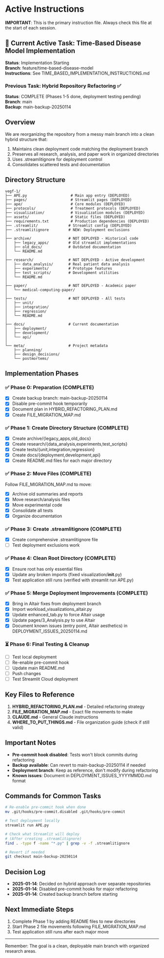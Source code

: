 # Active Instructions

**IMPORTANT**: This is the primary instruction file. Always check this file at the start of each session.

## 🚨 Current Active Task: Time-Based Disease Model Implementation
**Status**: Implementation Starting  
**Branch**: feature/time-based-disease-model  
**Instructions**: See TIME_BASED_IMPLEMENTATION_INSTRUCTIONS.md

### Previous Task: Hybrid Repository Refactoring ✅
**Status**: COMPLETE (Phases 1-5 done, deployment testing pending)  
**Branch**: main  
**Backup**: main-backup-20250114  

## Overview

We are reorganizing the repository from a messy main branch into a clean hybrid structure that:
1. Maintains clean deployment code matching the deployment branch
2. Preserves all research, analysis, and paper work in organized directories  
3. Uses .streamlitignore for deployment control
4. Consolidates scattered tests and documentation

## Directory Structure

```
vegf-1/
├── APE.py                    # Main app entry (DEPLOYED)
├── pages/                    # Streamlit pages (DEPLOYED)
├── ape/                      # Core modules (DEPLOYED)
├── protocols/                # Treatment protocols (DEPLOYED)
├── visualization/            # Visualization modules (DEPLOYED)
├── assets/                   # Static files (DEPLOYED)
├── requirements.txt          # Production dependencies (DEPLOYED)
├── .streamlit/              # Streamlit config (DEPLOYED)
├── .streamlitignore         # NEW: Deployment exclusions
│
├── archive/                 # NOT DEPLOYED - Historical code
│   ├── legacy_apps/         # Old streamlit implementations
│   ├── old_docs/            # Outdated documentation
│   └── README.md
│
├── research/                # NOT DEPLOYED - Active development
│   ├── data_analysis/       # Real patient data analysis
│   ├── experiments/         # Prototype features
│   ├── test_scripts/        # Development utilities
│   └── README.md
│
├── paper/                   # NOT DEPLOYED - Academic paper
│   └── medical-computing-paper/
│
├── tests/                   # NOT DEPLOYED - All tests
│   ├── unit/
│   ├── integration/
│   ├── regression/
│   └── README.md
│
├── docs/                    # Current documentation
│   ├── deployment/
│   ├── development/
│   └── api/
│
└── meta/                    # Project metadata
    ├── planning/
    ├── design_decisions/
    └── postmortems/
```

## Implementation Phases

### ✅ Phase 0: Preparation (COMPLETE)
- [x] Create backup branch: main-backup-20250114
- [x] Disable pre-commit hook temporarily
- [x] Document plan in HYBRID_REFACTORING_PLAN.md
- [x] Create FILE_MIGRATION_MAP.md

### ✅ Phase 1: Create Directory Structure (COMPLETE)
- [x] Create archive/{legacy_apps,old_docs}
- [x] Create research/{data_analysis,experiments,test_scripts}
- [x] Create tests/{unit,integration,regression}
- [x] Create docs/{deployment,development,api}
- [x] Create README.md files for each major directory

### ✅ Phase 2: Move Files (COMPLETE)
Follow FILE_MIGRATION_MAP.md to move:
- [x] Archive old summaries and reports
- [x] Move research/analysis files  
- [x] Move experimental code
- [x] Consolidate all tests
- [x] Organize documentation

### ✅ Phase 3: Create .streamlitignore (COMPLETE)
- [x] Create comprehensive .streamlitignore file
- [ ] Test deployment exclusions work

### ✅ Phase 4: Clean Root Directory (COMPLETE)
- [x] Ensure root has only essential files
- [x] Update any broken imports (fixed visualization/__init__.py)
- [x] Test application still runs (verified with streamlit run APE.py)

### ✅ Phase 5: Merge Deployment Improvements (COMPLETE)
- [x] Bring in Altair fixes from deployment branch
- [x] Import workload_visualizations_altair.py
- [x] Update enhanced_tab.py to force Altair usage
- [x] Update pages/3_Analysis.py to use Altair
- [x] Document known issues (entry point, Altair aesthetics) in DEPLOYMENT_ISSUES_20250114.md

### ⏳ Phase 6: Final Testing & Cleanup
- [ ] Test local deployment
- [ ] Re-enable pre-commit hook
- [ ] Update main README.md
- [ ] Push changes
- [ ] Test Streamlit Cloud deployment

## Key Files to Reference

1. **HYBRID_REFACTORING_PLAN.md** - Detailed refactoring strategy
2. **FILE_MIGRATION_MAP.md** - Exact file movements to make
3. **CLAUDE.md** - General Claude instructions
4. **WHERE_TO_PUT_THINGS.md** - File organization guide (check if still valid)

## Important Notes

- **Pre-commit hook disabled**: Tests won't block commits during refactoring
- **Backup available**: Can revert to main-backup-20250114 if needed
- **Deployment branch**: Keep as reference, don't modify during refactoring
- **Known issues**: Document in DEPLOYMENT_ISSUES_YYYYMMDD.md format

## Commands for Common Tasks

```bash
# Re-enable pre-commit hook when done
mv .git/hooks/pre-commit.disabled .git/hooks/pre-commit

# Test deployment locally
streamlit run APE.py

# Check what Streamlit will deploy
# (After creating .streamlitignore)
find . -type f -name "*.py" | grep -v -f .streamlitignore

# Revert if needed
git checkout main-backup-20250114
```

## Decision Log

- **2025-01-14**: Decided on hybrid approach over separate repositories
- **2025-01-14**: Disabled pre-commit hooks for major refactoring
- **2025-01-14**: Created backup branch before starting

## Next Immediate Steps

1. Complete Phase 1 by adding README files to new directories
2. Start Phase 2 file movements following FILE_MIGRATION_MAP.md
3. Test application still runs after each major move

---
Remember: The goal is a clean, deployable main branch with organized research areas.